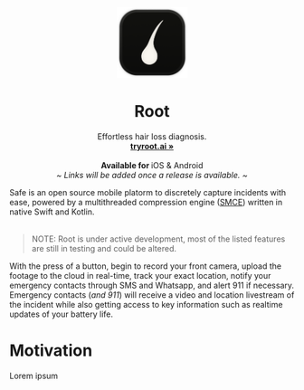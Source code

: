 <p align="center">
  <a href="#">
    
  </a>
  <p align="center">
   <img width="125" height="125" src="./logo.png" alt="Logo">
  </p>
  <h1 align="center"><b>Root</b></h1>
  <p align="center">
  Effortless hair loss diagnosis.
    <br />
    <a href="https://tryroot.ai"><strong>tryroot.ai »</strong></a>
    <br />
    <br />
    <b>Available for </b>
    iOS & Android
    <br />
    <i>~ Links will be added once a release is available. ~</i>
  </p>
</p>
Safe is an open source mobile platorm to discretely capture incidents with ease, powered by a multithreaded compression engine (<a href="#infrastructure">SMCE</a>) written in native Swift and Kotlin.
<br/>
<br/>

> NOTE: Root is under active development, most of the listed features are still in testing and could be altered.

With the press of a button, begin to record your front camera, upload the footage to the cloud in real-time, track your exact location, notify your emergency contacts through SMS and Whatsapp, and alert 911 if necessary. Emergency contacts (*and 911*) will receive a video and location livestream of the incident while also getting access to key information such as realtime updates of your battery life.

# Motivation

Lorem ipsum